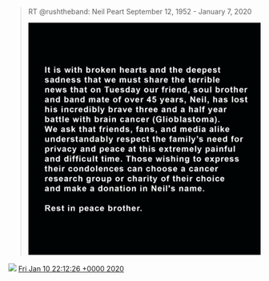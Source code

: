 > RT @rushtheband: Neil Peart   September 12, 1952 - January 7, 2020 
> 
> ![](media/1215758322256748546-EN83zeOWAAEINJq.jpg)

<img src="media/tweet.ico" width="12" /> [Fri Jan 10 22:12:26 +0000 2020](https://twitter.com/nhudson/status/1215758322256748546)
